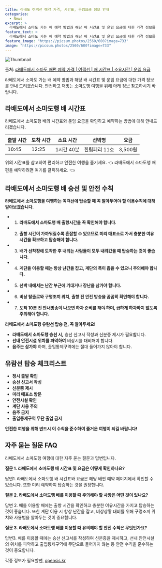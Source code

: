 ```yaml
---
title: 라배도 여객선 예약 가격, 시간표, 운임요금 정보 안내
categories:
  - News
excerpt: >
  라배도에서 소마도 가는 배 예약 방법과 해당 배 시간표 및 운임 요금에 대한 가격 정보를 안내 드리겠습니다. 안전하고 재밋는 소마도행 여행을 위해 아래 정보 참고하시기 바랍니다. 소마도행 배편 예약하기 👈 클릭라배도에서 소마도행 배 시간표출발 시간도착 시간소요 시간선박명요금10:4512:251시간 40분한림페리11호3,500원소마도행 배편 예약하기 👈 클릭라배도에서 소마도행 여객선 탑승 시 이용수칙라배도에서 소마도행을 여행하는 여객선에 탑승할 때 꼭 알아두어야 할 이용수칙에 대해 알아보겠습니다. 중요한 내용 1) 라배도에서 소마도행 배 출항시간을 꼭 확인해야 합니다. 2) 출항 시간이 가까워질수록 혼잡할 수 있으므로 미리 매표소로 가서 충분한 여유시간을 확보하고 탑승해야 합니다. 3) 배가 선착장에 도착..
feature_text: >
  라배도에서 소마도 가는 배 예약 방법과 해당 배 시간표 및 운임 요금에 대한 가격 정보를 안내 드리겠습니다. 안전하고 재밋는 소마도행 여행을 위해 아래 정보 참고하시기 바랍니다. 소마도행 배편 예약하기 👈 클릭라배도에서 소마도행 배 시간표출발 시간도착 시간소요 시간선박명요금10:4512:251시간 40분한림페리11호3,500원소마도행 배편 예약하기 👈 클릭라배도에서 소마도행 여객선 탑승 시 이용수칙라배도에서 소마도행을 여행하는 여객선에 탑승할 때 꼭 알아두어야 할 이용수칙에 대해 알아보겠습니다. 중요한 내용 1) 라배도에서 소마도행 배 출항시간을 꼭 확인해야 합니다. 2) 출항 시간이 가까워질수록 혼잡할 수 있으므로 미리 매표소로 가서 충분한 여유시간을 확보하고 탑승해야 합니다. 3) 배가 선착장에 도착..
feature_image: "https://picsum.photos/2560/600?image=733"
image: "https://picsum.photos/2560/600?image=733"
---
```


![Thumbnail](https://img1.daumcdn.net/thumb/R800x0/?scode=mtistory2&fname=https%3A%2F%2Fblog.kakaocdn.net%2Fdn%2FbcoV5A%2FbtsHCa73jDI%2FwMoHSZf1IUbdRoYiWiRkS0%2Fimg.webp)

<p>출처: <a href="https://opensis.kr/entry/%EB%9D%BC%EB%B0%B0%EB%8F%84%EC%97%90%EC%84%9C-%EC%86%8C%EB%A7%88%EB%8F%84-%EB%B0%B0%ED%8E%B8-%EC%98%88%EC%95%BD-%EA%B0%80%EA%B2%A9-%EC%97%AC%EA%B0%9D%EC%84%A0-%EB%B0%B0-%EC%8B%9C%EA%B0%84%ED%91%9C-%EC%86%8C%EC%9A%94%EC%8B%9C%EA%B0%84-%EC%9A%B4%EC%9E%84-%EC%9A%94%EA%B8%88" rel="dofollow">라배도에서 소마도 배편 예약 가격 | 여객선 | 배 시간표 | 소요시간 | 운임 요금</a> </p>

라배도에서 소마도 가는 배 예약 방법과 해당 배 시간표 및 운임 요금에 대한 가격 정보를 안내 드리겠습니다. 안전하고 재밋는 소마도행 여행을
위해 아래 정보 참고하시기 바랍니다.

## 라배도에서 소마도행 배 시간표

라배도에서 소마도행 배의 시간표와 운임 요금을 확인하고 예약하는 방법에 대해 안내드리겠습니다.

**출발 시간** | **도착 시간** | **소요 시간** | **선박명** | **요금**  
---|---|---|---|---  
10:45 | 12:25 | 1시간 40분 | 한림페리 11호 | 3,500원  
  
위의 시간표를 참고하여 편리하고 안전한 여행을 즐기세요. 👈 라배도에서 소마도행 배편을 예약하려면 여기를 클릭하세요. 👈

## 라배도에서 소마도행 배 승선 및 안전 수칙

**라배도에서 소마도행을 여행하는 여객선에 탑승할 때 꼭 알아두어야 할 이용수칙에 대해 알아보겠습니다.**

  * 1) **라배도에서 소마도행 배 출항시간을 꼭 확인해야 합니다.**
  * 2) **출항 시간이 가까워질수록 혼잡할 수 있으므로 미리 매표소로 가서 충분한 여유시간을 확보하고 탑승해야 합니다.**
  * 3) **배가 선착장에 도착한 후 내리는 사람들이 모두 내려갔을 때 탑승하는 것이 좋습니다.**
  * 4) **계단을 이용할 때는 항상 난간을 잡고, 계단의 폭이 좁을 수 있으니 주의해야 합니다.**
  * 5) **선박 내에서는 난간 부근에 기대거나 장난을 삼가야 합니다.**
  * 6) **비상 탈출로와 구명조끼 위치, 출항 전 안전 방송을 꼼꼼히 확인해야 합니다.**
  * 7) **도착 10분 전 안내방송이 나오면 하차 준비를 해야 하며, 급하게 하차하지 않도록 주의해야 합니다.**

**라배도에서 소마도행 유람선 탑승 전, 꼭 알아두세요!**

  * **라배도에서 소마도행 승선 시,** 승선 신고서 작성과 신분증 제시가 필요합니다.
  * **선내 안전시설 위치를 파악하여** 비상시를 대비해야 합니다.
  * **음주는 삼가야** 하며, 출입통제구역에는 절대 들어가지 않아야 합니다.

## 유람선 탑승 체크리스트

  * **정시 출발 확인**
  * **승선 신고서 작성**
  * **신분증 제시**
  * **미리 매표소 방문**
  * **안전시설 확인**
  * **계단 사용 주의**
  * **음주 금지**
  * **출입통제구역 무단 출입 금지**

**안전한 여행을 위해 반드시 이 수칙을 준수하여 즐거운 여행이 되길 바랍니다!**

## 자주 묻는 질문 FAQ

라배도에서 소마도행 여행에 대한 자주 묻는 질문과 답변입니다.

**질문 1. 라배도에서 소마도행 배 시간표 및 요금은 어떻게 확인하나요?**

답변1. 라배도에서 소마도행 배 시간표와 요금은 해당 배편 예약 페이지에서 확인할 수 있습니다. 또한 미리 예약하여 탑승하는 것을
권장합니다.

**질문 2. 라배도에서 소마도행 배를 이용할 때 주의해야 할 사항은 어떤 것이 있나요?**

답변 2. 배를 이용할 때에는 출항 시간을 확인하고 충분한 여유시간을 가지고 탑승하는 것이 좋습니다. 또한 계단 이용 시 항상 난간을 잡고,
비상상황 대비를 위해 구명조끼 위치와 사용법을 알아두는 것이 중요합니다.

**질문 3. 라배도에서 소마도행 배를 이용할 때 유의해야 할 안전 수칙은 무엇인가요?**

답변3. 배를 이용할 때에는 승선 신고서를 작성하여 신분증을 제시하고, 선내 안전시설의 위치를 파악하고 출입통제구역에 무단으로 들어가지 않는
등 안전 수칙을 준수하는 것이 중요합니다.

 

각종 정보가 필요할땐, <a href="https://opensis.kr" rel="dofollow">opensis.kr</a>


